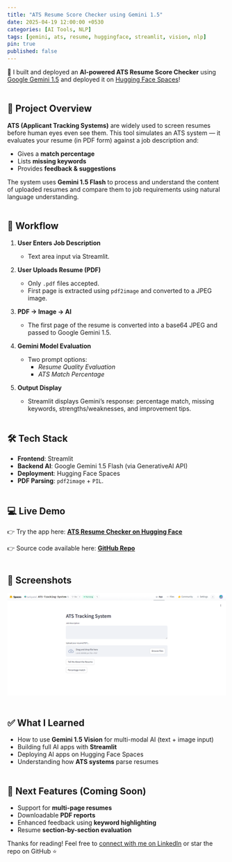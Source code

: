 ```yaml
---
title: "ATS Resume Score Checker using Gemini 1.5"
date: 2025-04-19 12:00:00 +0530
categories: [AI Tools, NLP]
tags: [gemini, ats, resume, huggingface, streamlit, vision, nlp]
pin: true
published: false
---
```


🚀 I built and deployed an **AI-powered ATS Resume Score Checker** using [Google Gemini 1.5](https://ai.google.dev/) and deployed it on [Hugging Face Spaces](https://huggingface.co/spaces)! <br><br>



## 📌 Project Overview

**ATS (Applicant Tracking Systems)** are widely used to screen resumes before human eyes even see them. This tool simulates an ATS system — it evaluates your resume (in PDF form) against a job description and:

-  Gives a **match percentage**
-  Lists **missing keywords**
-  Provides **feedback & suggestions**

The system uses **Gemini 1.5 Flash** to process and understand the content of uploaded resumes and compare them to job requirements using natural language understanding. <br><br>



## 🌟 Workflow

1. **User Enters Job Description**  
   - Text area input via Streamlit.

2. **User Uploads Resume (PDF)**  
   - Only `.pdf` files accepted.
   - First page is extracted using `pdf2image` and converted to a JPEG image.

3. **PDF → Image → AI**  
   - The first page of the resume is converted into a base64 JPEG and passed to Google Gemini 1.5.

4. **Gemini Model Evaluation**  
   - Two prompt options:
     -  *Resume Quality Evaluation*
     -  *ATS Match Percentage*

5. **Output Display**  
   - Streamlit displays Gemini’s response: percentage match, missing keywords, strengths/weaknesses, and improvement tips. <br><br>



## 🛠 Tech Stack

- **Frontend**: Streamlit
- **Backend AI**: Google Gemini 1.5 Flash (via GenerativeAI API)
- **Deployment**: Hugging Face Spaces
- **PDF Parsing**: `pdf2image` + `PIL`. <br><br>



## 💻 Live Demo

👉 Try the app here: [**ATS Resume Checker on Hugging Face**](https://huggingface.co/spaces/tarkpatel/ATS-Tracking-System)

👉 Source code available here: [**GitHub Repo**](https://github.com/tarkptel/ats-resume-tracking-system)  <br><br>



## 📸 Screenshots

![ATS Tracking System](/assets/images/ATS-Tracking-System-a-Hugging-Face-Space-by-tarkpatel-04-19-2025_06_25_PM.png)  <br><br>

## ✅ What I Learned

- How to use **Gemini 1.5 Vision** for multi-modal AI (text + image input)
- Building full AI apps with **Streamlit**
- Deploying AI apps on Hugging Face Spaces
- Understanding how **ATS systems** parse resumes  <br><br>



## 🚀 Next Features (Coming Soon)

- Support for **multi-page resumes**
- Downloadable **PDF reports**
- Enhanced feedback using **keyword highlighting**
- Resume **section-by-section evaluation**



Thanks for reading! Feel free to [connect with me on LinkedIn](https://www.linkedin.com/in/tark-patel/) or star the repo on GitHub ⭐
